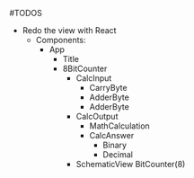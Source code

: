 #TODOS

*	Redo the view with React
	*	Components:
		* App
			* Title
			* 8BitCounter
				* CalcInput
					* CarryByte
					* AdderByte
					* AdderByte
				* CalcOutput
					*	MathCalculation
					*	CalcAnswer
						*	Binary
						*	Decimal	
				* SchematicView
					BitCounter(8)

